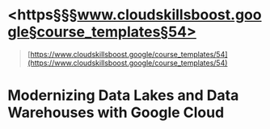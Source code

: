 # <https§§§www.cloudskillsboost.google§course_templates§54>

> [https://www.cloudskillsboost.google/course_templates/54](https://www.cloudskillsboost.google/course_templates/54)

# Modernizing Data Lakes and Data Warehouses with Google Cloud



